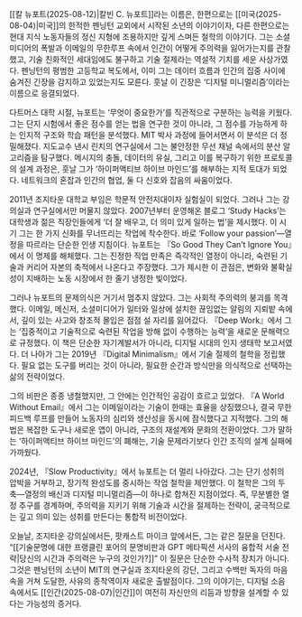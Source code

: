 [[칼 뉴포트(2025-08-12)|칼빈 C. 뉴포트]]라는 이름은, 한편으로는 [[미국(2025-08-04)|미국]]의 한적한 펜닝턴 교외에서 시작된 소년의 이야기이자, 다른 한편으로는 현대 지식 노동자들의 정신 지형에 조용하지만 깊게 스며든 철학의 이야기다. 그는 소셜미디어의 폭발과 이메일의 무한루프 속에서 인간이 어떻게 주의력을 잃어가는지를 관찰했고, 기술 친화적인 세대임에도 불구하고 기술 절제라는 역설적 기치를 세운 사상가였다. 펜닝턴의 평범한 고등학교 복도에서, 이미 그는 데이터 흐름과 인간의 집중 사이에 숨겨진 긴장을 감지하고 있었는지도 모른다. 훗날 이 긴장은 ‘디지털 미니멀리즘’이라는 이름으로 응결되었다.

다트머스 대학 시절, 뉴포트는 ‘무엇이 중요한가’를 직관적으로 구분하는 능력을 키웠다. 그는 단지 시험에서 좋은 점수를 얻는 법을 연구한 것이 아니라, 그 점수를 가능하게 하는 인지적 구조와 학습 패턴을 분석했다. MIT 박사 과정에 들어서면서 이 분석은 더 정밀해졌다. 지도교수 낸시 린치의 연구실에서 그는 불안정한 무선 채널 속에서의 분산 알고리즘을 탐구했다. 메시지의 충돌, 데이터의 유실, 그리고 이를 복구하기 위한 프로토콜의 설계 과정은, 훗날 그가 ‘하이퍼액티브 하이브 마인드’를 해부하는 지적 토대가 되었다. 네트워크의 혼잡과 인간의 협업, 둘 다 신호와 잡음의 싸움이었다.

2011년 조지타운 대학교 부임은 학문적 안전지대이자 실험실이 되었다. 그러나 그는 강의실과 연구실에서만 머물지 않았다. 2007년부터 운영해온 블로그 ‘Study Hacks’는 대학생과 젊은 직장인들에게 ‘더 잘 배우고, 더 의미 있게 일하는 법’을 제시했다. 이 시기 그는 한 가지 신화를 무너뜨리는 작업에 착수한다. 바로 ‘Follow your passion’—열정을 따르라는 단순한 인생 지침이다. 뉴포트는 『So Good They Can’t Ignore You』에서 이 명제를 해체했다. 그는 진정한 직업 만족은 즉각적인 열정이 아니라, 숙련된 기술과 커리어 자본의 축적에서 나온다고 주장했다. 그가 제시한 이 관점은, 변화와 불확실성이 지배하는 노동 시장에서 한 줄기 냉정한 빛이었다.

그러나 뉴포트의 문제의식은 거기서 멈추지 않았다. 그는 사회적 주의력의 붕괴를 목격했다. 이메일, 메신저, 소셜미디어가 일터와 일상에 설치한 끊임없는 알림의 지뢰밭 속에서, 깊이 있는 사고와 창조적 몰입은 점점 설 자리를 잃어갔다. 『Deep Work』에서 그는 ‘집중적이고 기술적으로 숙련된 작업을 방해 없이 수행하는 능력’을 새로운 문해력으로 규정했다. 이 책은 단순한 자기계발서가 아니라, 디지털 시대의 인지 생태학 보고서였다. 더 나아가 그는 2019년 『Digital Minimalism』에서 기술 절제의 철학을 정립했다. 필요 없는 도구를 버리는 것이 아니라, 필요한 순간과 방식만을 의식적으로 선택하는 삶의 전략이었다.

그의 비판은 종종 냉철했지만, 그 안에는 인간적인 공감이 흐르고 있었다. 『A World Without Email』에서 그는 이메일이라는 기술이 한때는 효율을 상징했으나, 결국 무한 피드백 루프를 만들어 노동자의 심리와 생산성을 동시에 잠식했다고 지적했다. 그의 해법은 복잡한 도구나 새로운 앱이 아니라, 구조의 재설계와 문화의 전환이었다. 그가 말하는 ‘하이퍼액티브 하이브 마인드’의 폐해는, 기술 문제라기보다 인간 조직의 설계 실패에 가까웠다.

2024년, 『Slow Productivity』에서 뉴포트는 더 멀리 나아갔다. 그는 단기 성취의 압박을 거부하고, 장기적 완성도를 중시하는 작업 철학을 제안했다. 이 철학은 그의 두 축—열정의 배신과 디지털 미니멀리즘—이 하나로 합쳐진 지점이었다. 즉, 무분별한 열정 추구를 경계하며, 주의력을 지키기 위해 기술과 시간을 절제하는 전략이, 궁극적으로는 깊고 의미 있는 성취를 만든다는 통합적 비전이었다.

오늘날, 조지타운 강의실에서든, 팟캐스트 마이크 앞에서든, 그는 같은 질문을 던진다. “[[기술문명에 대한 프랭클린 포어의 문명비판과 GPT 메타픽션 서사의 융합적 서술 전략|당신의 시간과 주의력은 누구의 것인가?]]” 이 질문은 단순한 수사적 장치가 아니다. 그것은 펜닝턴의 소년이 MIT의 연구실과 조지타운의 강단, 그리고 수백만 독자의 마음속을 거쳐 도달한, 사유의 종착역이자 새로운 출발점이다. 그의 이야기는, 디지털 소음 속에서도 [[인간(2025-08-07)|인간]]이 여전히 자신만의 리듬과 방향을 설계할 수 있다는 가능성의 증거다.
